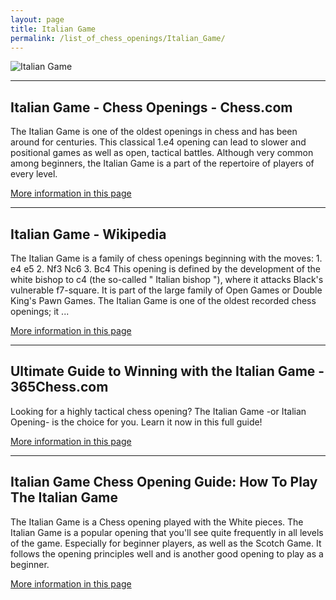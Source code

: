 ```yaml
---
layout: page
title: Italian Game
permalink: /list_of_chess_openings/Italian_Game/
---
```


![Italian Game](https://www.thechesswebsite.com/wp-content/uploads/2015/08/the-italian-game.jpg)

---

## Italian Game - Chess Openings - Chess.com

The Italian Game is one of the oldest openings in chess and has been around for centuries. This classical 1.e4 opening can lead to slower and positional games as well as open, tactical battles. Although very common among beginners, the Italian Game is a part of the repertoire of players of every level.

[More information in this page](https://www.chess.com/openings/Italian-Game)

---

## Italian Game - Wikipedia

The Italian Game is a family of chess openings beginning with the moves: 1. e4 e5 2. Nf3 Nc6 3. Bc4 This opening is defined by the development of the white bishop to c4 (the so-called " Italian bishop "), where it attacks Black's vulnerable f7-square. It is part of the large family of Open Games or Double King's Pawn Games. The Italian Game is one of the oldest recorded chess openings; it ...

[More information in this page](https://en.wikipedia.org/wiki/Italian_Game)

---

## Ultimate Guide to Winning with the Italian Game - 365Chess.com

Looking for a highly tactical chess opening? The Italian Game -or Italian Opening- is the choice for you. Learn it now in this full guide!

[More information in this page](https://www.365chess.com/view/italian-game/)

---

## Italian Game Chess Opening Guide: How To Play The Italian Game

The Italian Game is a Chess opening played with the White pieces. The Italian Game is a popular opening that you'll see quite frequently in all levels of the game. Especially for beginner players, as well as the Scotch Game. It follows the opening principles well and is another good opening to play as a beginner.

[More information in this page](https://www.chessjournal.com/italian-game/)


